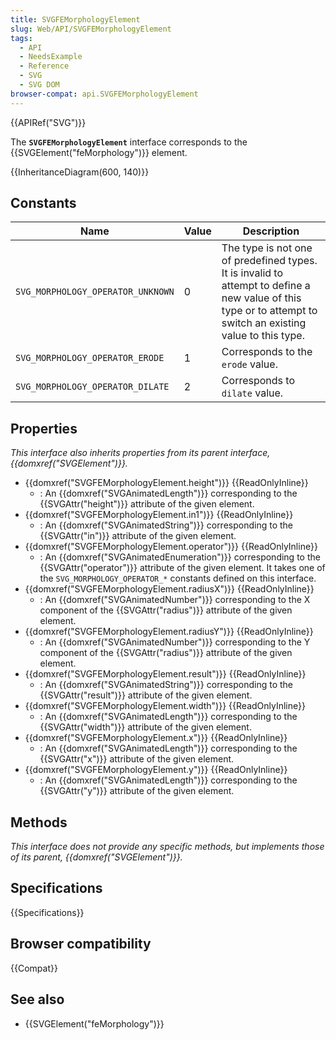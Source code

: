 ```yaml
---
title: SVGFEMorphologyElement
slug: Web/API/SVGFEMorphologyElement
tags:
  - API
  - NeedsExample
  - Reference
  - SVG
  - SVG DOM
browser-compat: api.SVGFEMorphologyElement
---
```

{{APIRef("SVG")}}

The **`SVGFEMorphologyElement`** interface corresponds to the {{SVGElement("feMorphology")}} element.

{{InheritanceDiagram(600, 140)}}

## Constants

| Name                              | Value | Description                                                                                                                                                  |
| --------------------------------- | ----- | ------------------------------------------------------------------------------------------------------------------------------------------------------------ |
| `SVG_MORPHOLOGY_OPERATOR_UNKNOWN` | 0     | The type is not one of predefined types. It is invalid to attempt to define a new value of this type or to attempt to switch an existing value to this type. |
| `SVG_MORPHOLOGY_OPERATOR_ERODE`   | 1     | Corresponds to the `erode` value.                                                                                                                            |
| `SVG_MORPHOLOGY_OPERATOR_DILATE`  | 2     | Corresponds to `dilate` value.                                                                                                                               |

## Properties

_This interface also inherits properties from its parent interface, {{domxref("SVGElement")}}._

- {{domxref("SVGFEMorphologyElement.height")}} {{ReadOnlyInline}}
  - : An {{domxref("SVGAnimatedLength")}} corresponding to the {{SVGAttr("height")}} attribute of the given element.
- {{domxref("SVGFEMorphologyElement.in1")}} {{ReadOnlyInline}}
  - : An {{domxref("SVGAnimatedString")}} corresponding to the {{SVGAttr("in")}} attribute of the given element.
- {{domxref("SVGFEMorphologyElement.operator")}} {{ReadOnlyInline}}
  - : An {{domxref("SVGAnimatedEnumeration")}} corresponding to the {{SVGAttr("operator")}} attribute of the given element. It takes one of the `SVG_MORPHOLOGY_OPERATOR_*` constants defined on this interface.
- {{domxref("SVGFEMorphologyElement.radiusX")}} {{ReadOnlyInline}}
  - : An {{domxref("SVGAnimatedNumber")}} corresponding to the X component of the {{SVGAttr("radius")}} attribute of the given element.
- {{domxref("SVGFEMorphologyElement.radiusY")}} {{ReadOnlyInline}}
  - : An {{domxref("SVGAnimatedNumber")}} corresponding to the Y component of the {{SVGAttr("radius")}} attribute of the given element.
- {{domxref("SVGFEMorphologyElement.result")}} {{ReadOnlyInline}}
  - : An {{domxref("SVGAnimatedString")}} corresponding to the {{SVGAttr("result")}} attribute of the given element.
- {{domxref("SVGFEMorphologyElement.width")}} {{ReadOnlyInline}}
  - : An {{domxref("SVGAnimatedLength")}} corresponding to the {{SVGAttr("width")}} attribute of the given element.
- {{domxref("SVGFEMorphologyElement.x")}} {{ReadOnlyInline}}
  - : An {{domxref("SVGAnimatedLength")}} corresponding to the {{SVGAttr("x")}} attribute of the given element.
- {{domxref("SVGFEMorphologyElement.y")}} {{ReadOnlyInline}}
  - : An {{domxref("SVGAnimatedLength")}} corresponding to the {{SVGAttr("y")}} attribute of the given element.

## Methods

_This interface does not provide any specific methods, but implements those of its parent, {{domxref("SVGElement")}}._

## Specifications

{{Specifications}}

## Browser compatibility

{{Compat}}

## See also

- {{SVGElement("feMorphology")}}
